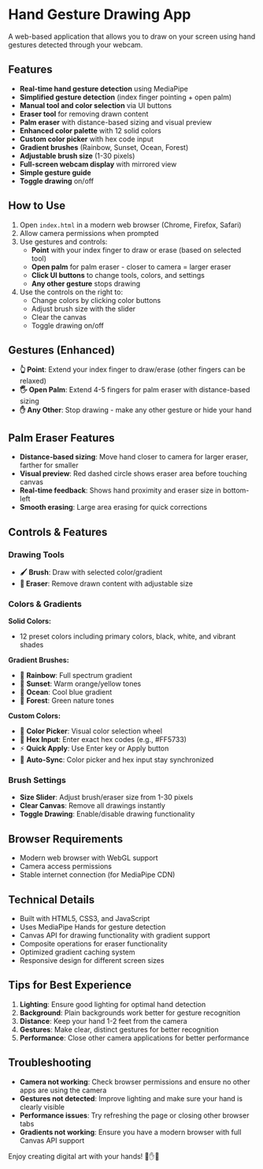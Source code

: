 # Hand Gesture Drawing App

A web-based application that allows you to draw on your screen using hand gestures detected through your webcam.

## Features

- **Real-time hand gesture detection** using MediaPipe
- **Simplified gesture detection** (index finger pointing + open palm)
- **Manual tool and color selection** via UI buttons
- **Eraser tool** for removing drawn content
- **Palm eraser** with distance-based sizing and visual preview
- **Enhanced color palette** with 12 solid colors
- **Custom color picker** with hex code input
- **Gradient brushes** (Rainbow, Sunset, Ocean, Forest)
- **Adjustable brush size** (1-30 pixels)
- **Full-screen webcam display** with mirrored view
- **Simple gesture guide**
- **Toggle drawing** on/off

## How to Use

1. Open `index.html` in a modern web browser (Chrome, Firefox, Safari)
2. Allow camera permissions when prompted
3. Use gestures and controls:
   - **Point** with your index finger to draw or erase (based on selected tool)
   - **Open palm** for palm eraser - closer to camera = larger eraser
   - **Click UI buttons** to change tools, colors, and settings
   - **Any other gesture** stops drawing
4. Use the controls on the right to:
   - Change colors by clicking color buttons
   - Adjust brush size with the slider
   - Clear the canvas
   - Toggle drawing on/off

## Gestures (Enhanced)

- **👆 Point**: Extend your index finger to draw/erase (other fingers can be relaxed)
- **🖐️ Open Palm**: Extend 4-5 fingers for palm eraser with distance-based sizing
- **✋ Any Other**: Stop drawing - make any other gesture or hide your hand

## Palm Eraser Features

- **Distance-based sizing**: Move hand closer to camera for larger eraser, farther for smaller
- **Visual preview**: Red dashed circle shows eraser area before touching canvas
- **Real-time feedback**: Shows hand proximity and eraser size in bottom-left
- **Smooth erasing**: Large area erasing for quick corrections

## Controls & Features

### Drawing Tools
- **🖌️ Brush**: Draw with selected color/gradient
- **🧹 Eraser**: Remove drawn content with adjustable size

### Colors & Gradients
**Solid Colors:**
- 12 preset colors including primary colors, black, white, and vibrant shades

**Gradient Brushes:**
- 🌈 **Rainbow**: Full spectrum gradient
- 🌅 **Sunset**: Warm orange/yellow tones  
- 🌊 **Ocean**: Cool blue gradient
- 🌲 **Forest**: Green nature tones

**Custom Colors:**
- 🎨 **Color Picker**: Visual color selection wheel
- 🔢 **Hex Input**: Enter exact hex codes (e.g., #FF5733)
- ⚡ **Quick Apply**: Use Enter key or Apply button
- 🔄 **Auto-Sync**: Color picker and hex input stay synchronized

### Brush Settings
- **Size Slider**: Adjust brush/eraser size from 1-30 pixels
- **Clear Canvas**: Remove all drawings instantly
- **Toggle Drawing**: Enable/disable drawing functionality

## Browser Requirements

- Modern web browser with WebGL support
- Camera access permissions
- Stable internet connection (for MediaPipe CDN)

## Technical Details

- Built with HTML5, CSS3, and JavaScript
- Uses MediaPipe Hands for gesture detection
- Canvas API for drawing functionality with gradient support
- Composite operations for eraser functionality
- Optimized gradient caching system
- Responsive design for different screen sizes

## Tips for Best Experience

1. **Lighting**: Ensure good lighting for optimal hand detection
2. **Background**: Plain backgrounds work better for gesture recognition
3. **Distance**: Keep your hand 1-2 feet from the camera
4. **Gestures**: Make clear, distinct gestures for better recognition
5. **Performance**: Close other camera applications for better performance

## Troubleshooting

- **Camera not working**: Check browser permissions and ensure no other apps are using the camera
- **Gestures not detected**: Improve lighting and make sure your hand is clearly visible
- **Performance issues**: Try refreshing the page or closing other browser tabs
- **Gradients not working**: Ensure you have a modern browser with full Canvas API support

Enjoy creating digital art with your hands! 🎨✋🌈
